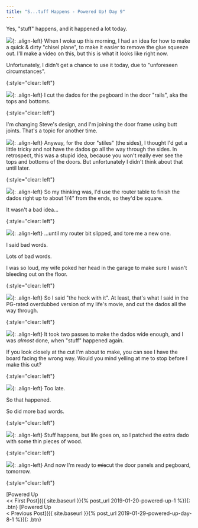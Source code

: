 ```yaml
---
title: "S...tuff Happens - Powered Up! Day 9"
---
```

Yes, "stuff" happens, and it happened a lot today.

![](/assets/images-posts/powered-up-day-09-1-01.jpg){: .align-left}
When I woke up this morning, I had an idea for how to make a quick & dirty "chisel plane", to make it easier to remove the glue squeeze out. I'll make a video on this, but this is what it looks like right now.

Unfortunately, I didn't get a chance to use it today, due to "unforeseen circumstances".

{:style="clear: left"}

![](/assets/images-posts/powered-up-day-09-1-02.jpg){: .align-left}
I cut the dados for the pegboard in the door "rails", aka the tops and bottoms.

{:style="clear: left"}

I'm changing Steve's design, and I'm joining the door frame using butt joints. That's a topic for another time.

![](/assets/images-posts/powered-up-day-09-1-03.jpg){: .align-left}
Anyway, for the door "stiles" (the sides), I thought I'd get a little tricky and not have the dados go all the way through the sides. In retrospect, this was a stupid idea, because you won't really ever see the tops and bottoms of the doors. But unfortunately I didn't think about that until later.

{:style="clear: left"}

![](/assets/images-posts/powered-up-day-09-1-04.jpg){: .align-left}
So my thinking was, I'd use the router table to finish the dados right up to about 1/4" from the ends, so they'd be square.

It wasn't a bad idea...

{:style="clear: left"}

![](/assets/images-posts/powered-up-day-09-1-05.jpg){: .align-left}
...until my router bit slipped, and tore me a new one.

I said bad words.

Lots of bad words.

I was so loud, my wife poked her head in the garage to make sure I wasn't bleeding out on the floor.

{:style="clear: left"}

![](/assets/images-posts/powered-up-day-09-1-06.jpg){: .align-left}
So I said "the heck with it". At least, that's what I said in the PG-rated overdubbed version of my life's movie, and cut the dados all the way through.

{:style="clear: left"}

![](/assets/images-posts/powered-up-day-09-1-07.jpg){: .align-left}
It took two passes to make the dados wide enough, and I was *almost* done, when "stuff" happened again.

If you look closely at the cut I'm about to make, you can see I have the board facing the wrong way. Would you mind yelling at me to stop before I make this cut?

{:style="clear: left"}

![](/assets/images-posts/powered-up-day-09-1-08.jpg){: .align-left}
Too late.

So that happened.

So did more bad words.

{:style="clear: left"}

![](/assets/images-posts/powered-up-day-09-1-09.jpg){: .align-left}
Stuff happens, but life goes on, so I patched the extra dado with some thin pieces of wood.

{:style="clear: left"}

![](/assets/images-posts/powered-up-day-09-1-10.jpg){: .align-left}
And now I'm ready to ~~mis~~cut the door panels and pegboard, tomorrow.

{:style="clear: left"}


[Powered Up<br/><< First Post]({{ site.baseurl }}{% post_url 2019-01-20-powered-up-1 %}){: .btn}
[Powered Up<br/>< Previous Post]({{ site.baseurl }}{% post_url 2019-01-29-powered-up-day-8-1 %}){: .btn}
